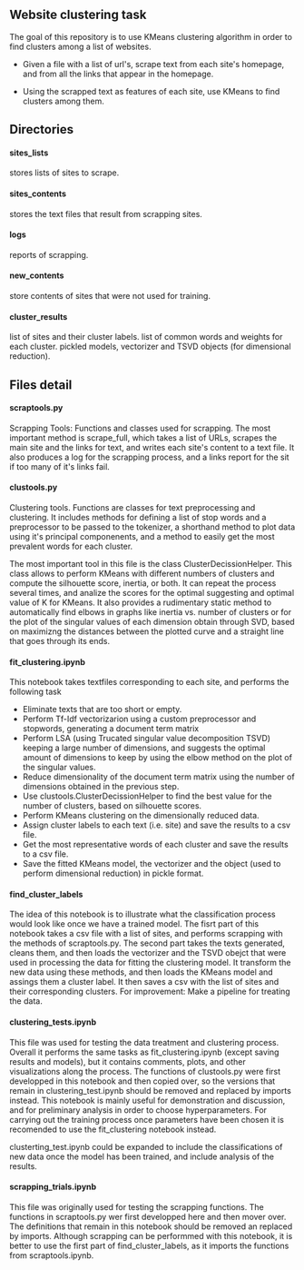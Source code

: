 ## Website clustering task

The goal of this repository is to use KMeans clustering algorithm in order to find clusters among a list of websites. 

* Given a file with a list of url's, scrape text from each site's homepage, and from all the links that appear in the homepage.

* Using the scrapped text as features of each site, use KMeans to find clusters among them. 

## Directories

#### sites_lists
stores lists of sites to scrape.

#### sites_contents
stores the text files that result from scrapping sites.

#### logs
reports of scrapping.

#### new_contents
store contents of sites that were not used for training.

#### cluster_results
list of sites and their cluster labels.
list of common words and weights for each cluster.
pickled models, vectorizer and TSVD objects (for dimensional reduction).


## Files detail

#### scraptools.py
Scrapping Tools: Functions and classes used for scrapping. The most important method is scrape_full, which takes a list of URLs, scrapes the main site and the links for text, and writes each site's content to a text file. It also produces a log for the scrapping process, and a links report for the sit if too many of it's links fail.

#### clustools.py
Clustering tools. Functions are classes for text preprocessing and clustering. It includes methods for defining a list of stop words and a preprocessor to be passed to the tokenizer, a shorthand method to plot data using it's principal componenents, and a method to easily get the most prevalent words for each cluster. 

The most important tool in this file is the class ClusterDecissionHelper. This class allows to perform KMeans with different numbers of clusters and compute 
the silhouette score, inertia, or both. It can repeat the process several times, and analize the scores for the optimal suggesting and optimal value of K for KMeans. It also provides a rudimentary static method to automatically find elbows in graphs like inertia vs. number of clusters or for the plot of the singular values of each dimension obtain through SVD, based on maximizng the distances between the plotted curve and a straight line that goes through its ends.

#### fit_clustering.ipynb
This notebook takes textfiles corresponding to each site, and performs the following task
* Eliminate texts that are too short or empty.
* Perform Tf-Idf vectorizarion using a custom preprocessor and stopwords, generating a document term matrix
* Perform LSA (using Trucated singular value decomposition TSVD) keeping a large number of dimensions, and suggests the optimal amount of dimensions to keep by using the elbow method on the plot of the singular values.
* Reduce dimensionality of the document term matrix using the number of dimensions obtained in the previous step.
* Use clustools.ClusterDecissionHelper to find the best value for the number of clusters, based on silhouette scores. 
* Perform KMeans clustering on the dimensionally reduced data.
* Assign cluster labels to each text (i.e. site) and save the results to a csv file.
* Get the most representative words of each cluster and save the results to a csv file.
* Save the fitted KMeans model, the vectorizer and the object (used to perform dimensional reduction) in pickle format. 

#### find_cluster_labels
The idea of this notebook is to illustrate what the classification process would look like once we have a trained model. 
The fisrt part of this notebook takes a csv file with a list of sites, and performs scrapping with the methods of scraptools.py.
The second part takes the texts generated, cleans them, and then loads the vectorizer and the TSVD obejct that were used in processing the data for fitting the clustering model. It transform the new data using these methods, and then loads the KMeans model  and assings them a cluster label. It then saves a csv with the list of sites and their corresponding clusters. For improvement: Make a pipeline for treating the data.  

#### clustering_tests.ipynb

This file was used for testing the data treatment and clustering process. Overall it performs the same tasks as fit_clustering.ipynb (except saving results and models), but it contains comments, plots, and other visualizations along the process. The functions of clustools.py were first developped in this notebook and then copied over, so the versions that remain in clustering_test.ipynb should be removed and replaced by imports instead.
This notebook is mainly useful for demonstration and discussion, and for preliminary analysis in order to choose hyperparameters. 
For carrying out the training process once parameters have been chosen it is recomended to use the fit_clustering notebook instead.

clusterting_test.ipynb could be expanded to include the classifications of new data once the model has been trained, and include analysis of the results. 

#### scrapping_trials.ipynb

This file was originally used for testing the scrapping functions. The functions in scraptools.py wer first developped here and then mover over. The definitions that remain in this notebook should be removed an replaced by imports. Although scrapping can be performmed with this notebook, it is better to use the first part of find_cluster_labels, as it imports the functions from scraptools.ipynb.


